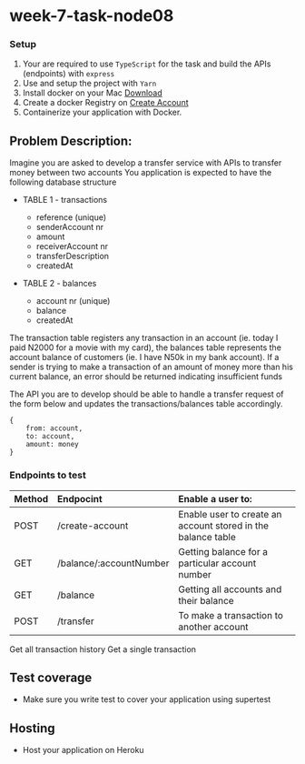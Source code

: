 # week-7-task-node08

### Setup
1. Your are required to use `TypeScript` for the task and build the APIs (endpoints) with `express`
2. Use and setup the project with `Yarn`
3. Install docker on your Mac <a href="https://desktop.docker.com/mac/stable/Docker.dmg">Download</a>
4. Create a docker Registry on <a href="https://hub.docker.com/signup">Create Account</a>
5. Containerize your application with Docker.

## Problem Description:

Imagine you are asked to develop a transfer service with APIs to transfer money between two accounts
You application is expected to have the following database structure

- TABLE 1 - transactions  
    - reference (unique)
    - senderAccount nr
    - amount
    - receiverAccount nr
    - transferDescription
    - createdAt

- TABLE 2 - balances 
    - account nr (unique)
    - balance
    - createdAt

The transaction table registers any transaction in an account (ie. today I paid N2000 for a movie with my card), the balances table represents the account balance of customers (ie. I have N50k in my bank account). If a sender is trying to make a transaction of an amount of money more than his current balance, an error should be returned indicating insufficient funds

The API you are to develop should be able to handle a transfer request of the form below and updates the transactions/balances table accordingly.
```
{
    from: account,
    to: account,
    amount: money
}
```

### Endpoints to test

| Method       | Endpocint     | Enable a user to:    |
| :------------- | :---------- | :----------- |
| POST | /create-account  | Enable user to create an account stored in the balance table    |
| GET   | /balance/:accountNumber | Getting balance for a particular account number |
| GET   | /balance | Getting all accounts and their balance |
| POST   | /transfer | To make a transaction to another account |

Get all transaction history
Get a single transaction

## Test coverage
- Make sure you write test to cover your application using supertest

## Hosting
- Host your application on Heroku